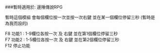 ###暫時適用於: 邊陲傳說RPG

暫時這個模組
會每個欄位按一次並按一次右鍵 並在某一個欄位停留三秒 (暫時是為我而設的)

F8 功能1 : 1-9欄位各按一次 及 右鍵 並在第1個欄位停留三秒<br>
F7 功能2 : 1-5欄位各按一次 及 右鍵 並在第2個欄位停留三秒<br>
F12 停止功能
